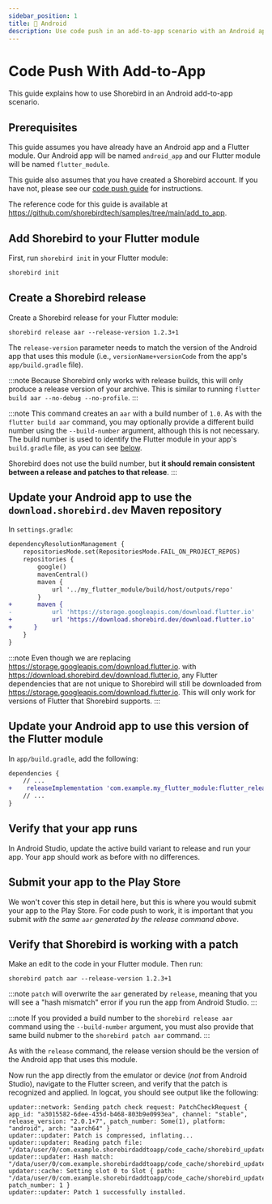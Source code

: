 ```yaml
---
sidebar_position: 1
title: 🤖 Android
description: Use code push in an add-to-app scenario with an Android app
---
```


# Code Push With Add-to-App

This guide explains how to use Shorebird in an Android add-to-app scenario.

## Prerequisites

This guide assumes you have already have an Android app and a Flutter module. Our Android app will be named `android_app` and our Flutter module will be named `flutter_module`.

This guide also assumes that you have created a Shorebird account. If you have not, please see our [code push guide](../code-push) for instructions.

The reference code for this guide is available at https://github.com/shorebirdtech/samples/tree/main/add_to_app.

## Add Shorebird to your Flutter module

First, run `shorebird init` in your Flutter module:

```sh
shorebird init
```

## Create a Shorebird release

Create a Shorebird release for your Flutter module:

```
shorebird release aar --release-version 1.2.3+1
```

The `release-version` parameter needs to match the version of the Android app
that uses this module (i.e., `versionName+versionCode` from the app's
`app/build.gradle` file).

:::note
Because Shorebird only works with release builds, this will only produce a
release version of your archive. This is similar to running
`flutter build aar --no-debug --no-profile`.
:::

:::note
This command creates an `aar` with a build number of `1.0`. As with the
`flutter build aar` command, you may optionally provide a different build number
using the `--build-number` argument, although this is not necessary. The build
number is used to identify the Flutter module in your app's `build.gradle` file,
as you can see
[below](#update-your-android-app-to-use-this-version-of-the-flutter-module).

Shorebird does not use the build number, but **it should remain consistent
between a release and patches to that release**.
:::

## Update your Android app to use the `download.shorebird.dev` Maven repository

In `settings.gradle`:

```diff
dependencyResolutionManagement {
    repositoriesMode.set(RepositoriesMode.FAIL_ON_PROJECT_REPOS)
    repositories {
        google()
        mavenCentral()
        maven {
            url '../my_flutter_module/build/host/outputs/repo'
        }
+       maven {
-           url 'https://storage.googleapis.com/download.flutter.io'
+           url 'https://download.shorebird.dev/download.flutter.io'
+      }
    }
}
```

:::note
Even though we are replacing https://storage.googleapis.com/download.flutter.io.
with https://download.shorebird.dev/download.flutter.io, any Flutter
dependencies that are not unique to Shorebird will still be downloaded from
https://storage.googleapis.com/download.flutter.io. This will only work for
versions of Flutter that Shorebird supports.
:::

## Update your Android app to use this version of the Flutter module

In `app/build.gradle`, add the following:

```diff
dependencies {
    // ...
+    releaseImplementation 'com.example.my_flutter_module:flutter_release:1.0'
    // ...
}
```

## Verify that your app runs

In Android Studio, update the active build variant to release and run your app.
Your app should work as before with no differences.

## Submit your app to the Play Store

We won't cover this step in detail here, but this is where you would submit your
app to the Play Store. For code push to work, it is important that you submit
_with the same `aar` generated by the release command above_.

## Verify that Shorebird is working with a patch

Make an edit to the code in your Flutter module. Then run:

```
shorebird patch aar --release-version 1.2.3+1
```

:::note
`patch` will overwrite the `aar` generated by `release`, meaning that you will
see a "hash mismatch" error if you run the app from Android Studio.
:::

:::note
If you provided a build number to the `shorebird release aar` command using the
`--build-number` argument, you must also provide that same build nubmer to the
`shorebird patch aar` command.
:::

As with the `release` command, the release version should be the version of the
Android app that uses this module.

Now run the app directly from the emulator or device (_not_ from Android
Studio), navigate to the Flutter screen, and verify that the patch is recognized
and applied. In logcat, you should see output like the following:

```
updater::network: Sending patch check request: PatchCheckRequest { app_id: "a3015582-6dee-435d-b468-803b9e0993ea", channel: "stable", release_version: "2.0.1+7", patch_number: Some(1), platform: "android", arch: "aarch64" }
updater::updater: Patch is compressed, inflating...
updater::updater: Reading patch file: "/data/user/0/com.example.shorebirdaddtoapp/code_cache/shorebird_updater/downloads/1"
updater::updater: Hash match: "/data/user/0/com.example.shorebirdaddtoapp/code_cache/shorebird_updater/downloads/1.full"
updater::cache: Setting slot 0 to Slot { path: "/data/user/0/com.example.shorebirdaddtoapp/code_cache/shorebird_updater/slot_0/dlc.vmcode", patch_number: 1 }
updater::updater: Patch 1 successfully installed.
```

